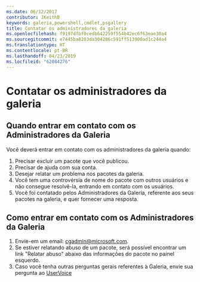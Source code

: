 ```yaml
---
ms.date: 06/12/2017
contributor: JKeithB
keywords: galeria,powershell,cmdlet,psgallery
title: Contatar os administradores da galeria
ms.openlocfilehash: f9197dfbf0cedb642259f554b42ec6f63eae30a4
ms.sourcegitcommit: e7445ba8203da304286c591ff513900ad1c244a4
ms.translationtype: HT
ms.contentlocale: pt-BR
ms.lasthandoff: 04/23/2019
ms.locfileid: "62084276"
---
```

# <a name="contact-gallery-administrators"></a>Contatar os administradores da galeria

## <a name="when-to-contact-gallery-administrators"></a>Quando entrar em contato com os Administradores da Galeria

Você deverá entrar em contato com os administradores da galeria quando:

1. Precisar excluir um pacote que você publicou.
2. Precisar de ajuda com sua conta.
3. Desejar relatar um problema nos pacotes da galeria.
4. Você tem uma controvérsia de nome do pacote com outros usuários e não consegue resolvê-la, entrando em contato com os usuários.
5. Você foi contatado pelos Administradores da Galeria, referente aos seus pacotes na galeria, e quer fornecer uma resposta.

## <a name="how-to-contact-gallery-administrators"></a>Como entrar em contato com os Administradores da Galeria

1. Envie-em um email: cgadmin@microsoft.com.
2. Se estiver relatando abuso de um pacote, será possível encontrar um link "Relatar abuso" abaixo das informações do pacote no painel esquerdo.
3. Caso você tenha outras perguntas gerais referentes à Galeria, envie sua pergunta ao [UserVoice](http://windowsserver.uservoice.com/forums/301869-powershell)
